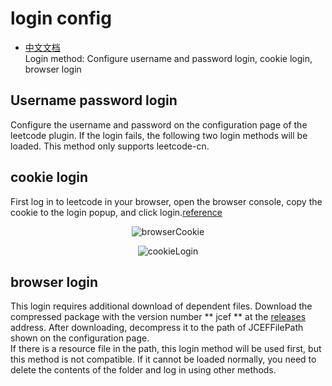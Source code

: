 # login config  
  - [中文文档](https://github.com/shuzijun/leetcode-editor/blob/master/doc/LoginHelp_ZH.md)   
  Login method: Configure username and password login, cookie login, browser login  
## Username password login  
  Configure the username and password on the configuration page of the leetcode plugin. If the login fails, the following two login methods will be loaded. This method only supports leetcode-cn.  
## cookie login  
  First log in to leetcode in your browser, open the browser console, copy the cookie to the login popup, and click login.[reference](https://developers.google.com/web/tools/chrome-devtools/network)   
  
  <p align="center">
    <img src="https://raw.githubusercontent.com/shuzijun/leetcode-editor/master/doc/browserCookie.png" alt="browserCookie"/>
  </p>  
  <p align="center">
    <img src="https://raw.githubusercontent.com/shuzijun/leetcode-editor/master/doc/cookieLogin.png" alt="cookieLogin"/>
  </p> 
    
## browser login   
  This login requires additional download of dependent files. Download the compressed package with the version number ** jcef ** at the [releases](https://github.com/shuzijun/leetcode-editor/releases) address. After downloading, decompress it to the path of JCEFFilePath shown on the configuration page.  
  If there is a resource file in the path, this login method will be used first, but this method is not compatible. If it cannot be loaded normally, you need to delete the contents of the folder and log in using other methods.  
